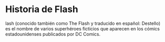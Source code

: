 # Historia de Flash

lash (conocido también como The Flash y traducido en español: Destello) es el nombre de varios superhéroes ficticios que aparecen en los cómics estadounidenses publicados por DC Comics.
